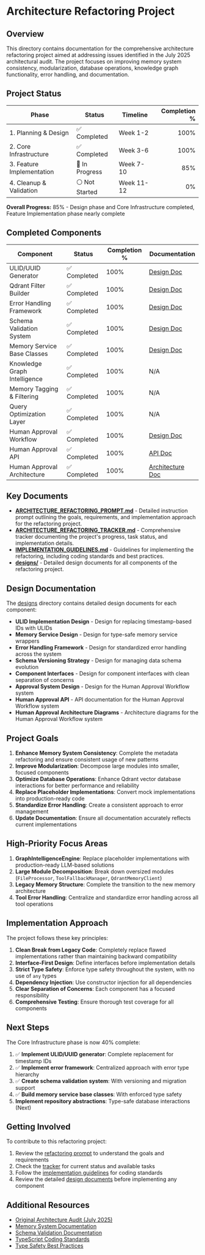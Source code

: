 # Architecture Refactoring Project

## Overview

This directory contains documentation for the comprehensive architecture refactoring project aimed at addressing issues identified in the July 2025 architectural audit. The project focuses on improving memory system consistency, modularization, database operations, knowledge graph functionality, error handling, and documentation.

## Project Status

| Phase | Status | Timeline | Completion % |
|-------|--------|----------|-------------:|
| 1. Planning & Design | ✅ Completed | Week 1-2 | 100% |
| 2. Core Infrastructure | ✅ Completed | Week 3-6 | 100% |
| 3. Feature Implementation | 🔄 In Progress | Week 7-10 | 85% |
| 4. Cleanup & Validation | ⚪ Not Started | Week 11-12 | 0% |

**Overall Progress:** 85% - Design phase and Core Infrastructure completed, Feature Implementation phase nearly complete

## Completed Components

| Component | Status | Completion % | Documentation |
|-----------|--------|--------------|--------------|
| ULID/UUID Generator | ✅ Completed | 100% | [Design Doc](./designs/ULID_IMPLEMENTATION_DESIGN.md) |
| Qdrant Filter Builder | ✅ Completed | 100% | [Design Doc](./designs/QDRANT_FILTER_BUILDER.md) |
| Error Handling Framework | ✅ Completed | 100% | [Design Doc](./designs/ERROR_HANDLING_FRAMEWORK.md) |
| Schema Validation System | ✅ Completed | 100% | [Design Doc](./designs/SCHEMA_VERSIONING_STRATEGY.md) |
| Memory Service Base Classes | ✅ Completed | 100% | [Design Doc](./designs/MEMORY_SERVICE_DESIGN.md) |
| Knowledge Graph Intelligence | ✅ Completed | 100% | N/A |
| Memory Tagging & Filtering | ✅ Completed | 100% | N/A |
| Query Optimization Layer | ✅ Completed | 100% | N/A |
| Human Approval Workflow | ✅ Completed | 100% | [Design Doc](./designs/APPROVAL_SYSTEM_DESIGN.md) |
| Human Approval API | ✅ Completed | 100% | [API Doc](./designs/HUMAN_APPROVAL_API.md) |
| Human Approval Architecture | ✅ Completed | 100% | [Architecture Doc](./designs/HUMAN_APPROVAL_DIAGRAMS.md) |

## Key Documents

- [**ARCHITECTURE_REFACTORING_PROMPT.md**](./ARCHITECTURE_REFACTORING_PROMPT.md) - Detailed instruction prompt outlining the goals, requirements, and implementation approach for the refactoring project.
- [**ARCHITECTURE_REFACTORING_TRACKER.md**](./ARCHITECTURE_REFACTORING_TRACKER.md) - Comprehensive tracker documenting the project's progress, task status, and implementation details.
- [**IMPLEMENTATION_GUIDELINES.md**](./IMPLEMENTATION_GUIDELINES.md) - Guidelines for implementing the refactoring, including coding standards and best practices.
- [**designs/**](./designs/) - Detailed design documents for all components of the refactoring project.

## Design Documentation

The [designs](./designs/) directory contains detailed design documents for each component:

- **ULID Implementation Design** - Design for replacing timestamp-based IDs with ULIDs
- **Memory Service Design** - Design for type-safe memory service wrappers
- **Error Handling Framework** - Design for standardized error handling across the system
- **Schema Versioning Strategy** - Design for managing data schema evolution
- **Component Interfaces** - Design for component interfaces with clean separation of concerns
- **Approval System Design** - Design for the Human Approval Workflow system
- **Human Approval API** - API documentation for the Human Approval Workflow system
- **Human Approval Architecture Diagrams** - Architecture diagrams for the Human Approval Workflow system

## Project Goals

1. **Enhance Memory System Consistency**: Complete the metadata refactoring and ensure consistent usage of new patterns
2. **Improve Modularization**: Decompose large modules into smaller, focused components
3. **Optimize Database Operations**: Enhance Qdrant vector database interactions for better performance and reliability
4. **Replace Placeholder Implementations**: Convert mock implementations into production-ready code
5. **Standardize Error Handling**: Create a consistent approach to error management
6. **Update Documentation**: Ensure all documentation accurately reflects current implementations

## High-Priority Focus Areas

1. **GraphIntelligenceEngine**: Replace placeholder implementations with production-ready LLM-based solutions
2. **Large Module Decomposition**: Break down oversized modules (`FileProcessor`, `ToolFallbackManager`, `QdrantMemoryClient`)
3. **Legacy Memory Structure**: Complete the transition to the new memory architecture
4. **Tool Error Handling**: Centralize and standardize error handling across all tool operations

## Implementation Approach

The project follows these key principles:

1. **Clean Break from Legacy Code**: Completely replace flawed implementations rather than maintaining backward compatibility
2. **Interface-First Design**: Define interfaces before implementation details
3. **Strict Type Safety**: Enforce type safety throughout the system, with no use of `any` types
4. **Dependency Injection**: Use constructor injection for all dependencies
5. **Clear Separation of Concerns**: Each component has a focused responsibility 
6. **Comprehensive Testing**: Ensure thorough test coverage for all components

## Next Steps

The Core Infrastructure phase is now 40% complete:

1. ✅ **Implement ULID/UUID generator**: Complete replacement for timestamp IDs
2. ✅ **Implement error framework**: Centralized approach with error type hierarchy
3. ✅ **Create schema validation system**: With versioning and migration support
4. ✅ **Build memory service base classes**: With enforced type safety
5. **Implement repository abstractions**: Type-safe database interactions (Next)

## Getting Involved

To contribute to this refactoring project:

1. Review the [refactoring prompt](./ARCHITECTURE_REFACTORING_PROMPT.md) to understand the goals and requirements
2. Check the [tracker](./ARCHITECTURE_REFACTORING_TRACKER.md) for current status and available tasks
3. Follow the [implementation guidelines](./IMPLEMENTATION_GUIDELINES.md) for coding standards
4. Review the detailed [design documents](./designs/) before implementing any component

## Additional Resources

- [Original Architecture Audit (July 2025)](../../../reports/architecture-audit-2025-07.md)
- [Memory System Documentation](../../../memory/architecture/)
- [Schema Validation Documentation](../../../memory/SCHEMA_VALIDATION.md)
- [TypeScript Coding Standards](../../../code-standards/TYPESCRIPT.md)
- [Type Safety Best Practices](../../../code-standards/TYPE_SAFETY.md) 